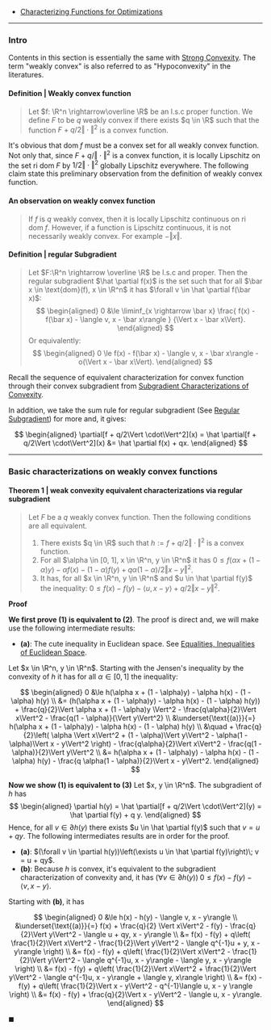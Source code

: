 - [Characterizing Functions for Optimizations](AMATH%20516%20Numerical%20Optimizations/Background/Characterizing%20Functions%20for%20Optimizations.md)

---
### **Intro**

Contents in this section is essentially the same with [Strong Convexity](Properties%20of%20Functions/Strong%20Convexity.md). 
The term "weakly convex" is also referred to as "Hypoconvexity" in the literatures. 


#### **Definition | Weakly convex function**
> Let $f: \R^n \rightarrow\overline \R$ be an l.s.c proper function. 
> We define $F$ to be $q$ weakly convex if there exists $q \in \R$ such that the function $F + q/2\Vert \cdot\Vert^2$ is a convex function. 

It's obvious that $\text{dom}\;f$ must be a convex set for all weakly convex function. 
Not only that, since $F + q/\Vert \cdot\Vert^2$ is a convex function, it is locally Lipschitz on the set $\text{ri dom}\; F$ by $1/2\Vert \cdot\Vert^2$ globally Lipschitz everywhere. 
The following claim state this preliminary observation from the definition of weakly convex function. 

#### **An observation on weakly convex function**
> If $f$ is $q$ weakly convex, then it is locally Lipschitz continuous on $\text{ri dom}\; f$. However, if a function is Lipschitz continuous, it is not necessarily weakly convex. 
> For example $- \Vert x\Vert$. 

#### **Definition | regular Subgradient**
> Let $F:\R^n \rightarrow \overline \R$ be l.s.c and proper. 
> Then the regular subgradient $\hat \partial f(x)$ is the set such that for all $\bar x \in \text{dom}(f), x \in \R^n$ it has $\forall v \in \hat \partial f(\bar x)$: 
> $$
> \begin{aligned}
>     0 &\le 
>     \liminf_{x \rightarrow \bar x} 
>     \frac{
>         f(x) - f(\bar x) - \langle v, x - \bar x\rangle 
>     }
>     {\Vert x - \bar x\Vert}.
> \end{aligned}
> $$
> Or equivalently: 
> $$
> \begin{aligned}
>     0 \le 
>     f(x) - f(\bar x) - \langle v, x - \bar x\rangle 
>     - o(\Vert x - \bar x\Vert). 
> \end{aligned}
> $$

Recall the sequence of equivalent characterization for convex function through their convex subgradient from [Subgradient Characterizations of Convexity](Properties%20of%20Functions/Subgradient%20Characterizations%20of%20Convexity.md). 

In addition, we take the sum rule for regular subgradient (See [Regular Subgradient](Non-Smooth%20Calculus/Subgradient%20Intro.md)) for more and, it gives: 

$$
\begin{aligned}
    \partial[f + q/2\Vert \cdot\Vert^2](x)
    =
    \hat \partial[f + q/2\Vert \cdot\Vert^2](x) 
    &= 
    \hat \partial f(x) + qx. 
\end{aligned}
$$

---
### **Basic characterizations on weakly convex functions**


#### **Theorem 1 | weak convexity equivalent characterizations via regular subgradient**
> Let $F$ be a $q$ weakly convex function. 
> Then the following conditions are all equivalent. 
> 1. There exists $q \in \R$ such that $h:= f + q/2\Vert \cdot\Vert^2$ is a convex function. 
> 2. For all $\alpha \in [0, 1], x \in \R^n, y \in \R^n$ it has $0 \le f(\alpha x + (1 - \alpha)y) - \alpha f(x) - (1 - \alpha)f(y) + q \alpha(1 - \alpha)/2 \Vert x - y\Vert^2$. 
> 3. It has, for all $x \in \R^n, y \in \R^n$ and $u \in \hat \partial f(y)$ the inequality: $0 \le f(x) - f(y) - \langle u, x - y\rangle + q/2\Vert x - y\Vert^2$. 

**Proof**

**We first prove (1) is equivalent to (2)**. 
The proof is direct and, we will make use the following intermediate results: 
- **(a)**: The cute inequality in Euclidean space. See [Equalities, Inequalities of Euclidean Space](Background/Equalities,%20Inequalities%20of%20Euclidean%20Space.md). 

Let $x \in \R^n, y \in \R^n$. 
Starting with the Jensen's inequality by the convexity of $h$ it has for all $\alpha \in [0, 1]$ the inequality: 

$$
\begin{aligned}
    0 &\le h(\alpha x + (1 - \alpha)y) - \alpha h(x) - (1 - \alpha) h(y)
    \\
    &= (h(\alpha x + (1 - \alpha)y) - \alpha h(x) - (1 - \alpha) h(y))
    +  \frac{q}{2}\Vert \alpha x + (1 - \alpha)y \Vert^2 - \frac{q\alpha}{2}\Vert x\Vert^2
    - \frac{q(1 - \alpha)}{\Vert y\Vert^2}
    \\
    &\underset{\text{(a)}}{=}
    h(\alpha x + (1 - \alpha)y) - \alpha h(x) - (1 - \alpha) h(y)
    \\ &\quad 
        +  
        \frac{q}{2}\left(
            \alpha \Vert x\Vert^2 + (1 - \alpha)\Vert y\Vert^2 - \alpha(1 - \alpha)\Vert x - y\Vert^2
        \right)
        - \frac{q\alpha}{2}\Vert x\Vert^2
        - \frac{q(1 - \alpha)}{2}\Vert y\Vert^2
    \\
    &= 
    h(\alpha x + (1 - \alpha)y) - \alpha h(x) - (1 - \alpha) h(y)
    - \frac{q \alpha(1 - \alpha)}{2}\Vert x - y\Vert^2. 
\end{aligned}
$$

**Now we show (1) is equivalent to (3)**
Let $x, y \in \R^n$. 
The subgradient of $h$ has 
$$
\begin{aligned}
    \partial h(y) = \hat \partial[f + q/2\Vert \cdot\Vert^2](y)
    = \hat \partial f(y) + q y. 
\end{aligned}
$$
Hence, for all $v \in \partial h(y)$ there exists $u \in \hat \partial f(y)$ such that $v = u + q y$. 
The following intermediates results are in order for the proof. 
- **(a)**: $(\forall v \in \partial h(y))\left(\exists u \in \hat \partial f(y)\right)\; v = u + qy$. 
- **(b)**: Because $h$ is convex, it's equivalent to the subgradient characterization of convexity and, it has $(\forall v \in \partial h(y))\; 0 \le f(x) - f(y) - \langle v, x - y\rangle$. 

Starting with **(b)**, it has 

$$
\begin{aligned}
    0 
    &\le 
    h(x) - h(y) - \langle v, x - y\rangle
    \\
    &\underset{\text{(a)}}{=} 
    f(x) + \frac{q}{2} \Vert x\Vert^2 
    - f(y) - \frac{q}{2}\Vert y\Vert^2
    - \langle u + qy, x - y\rangle
    \\
    &= 
    f(x) - f(y) + 
    q\left(
        \frac{1}{2}\Vert x\Vert^2 - \frac{1}{2}\Vert y\Vert^2
        - \langle q^{-1}u + y, x - y\rangle
    \right)
    \\
    &= 
    f(x) - f(y) + 
    q\left(
        \frac{1}{2}\Vert x\Vert^2 - \frac{1}{2}\Vert y\Vert^2
        - \langle q^{-1}u, x - y\rangle
        - \langle y, x - y\rangle
    \right)
    \\
    &= f(x) - f(y) + 
    q\left(
        \frac{1}{2}\Vert x\Vert^2 + \frac{1}{2}\Vert y\Vert^2
        - \langle q^{-1}u, x - y\rangle
        + \langle y, x\rangle
    \right)
    \\
    &= 
    f(x) - f(y) + 
    q\left(
        \frac{1}{2}\Vert x - y\Vert^2
        - q^{-1}\langle u, x - y \rangle
    \right)
    \\
    &= 
    f(x) - f(y) + \frac{q}{2}\Vert x - y\Vert^2 - \langle u, x - y\rangle. 
\end{aligned}
$$

$\blacksquare$
